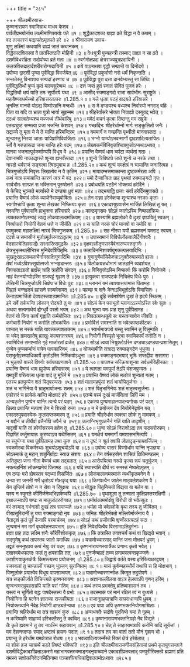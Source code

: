 +++
title = "२८५"

+++
श्रीलक्ष्मीरुवाच-  
कृष्णनारायण स्वामिन्नाथ माधव केशव ।  
पार्वतीप्रभयोर्नाथ लक्ष्मीमाणिक्ययोः पते ॥१ ॥
शुद्धैकादशका ग्राह्या व्रते विद्धा न वै कथम् ।  
वद तत्कारणं पद्यापतेऽमृतपते हरे ॥२ ॥
श्रीनारायण उवाच-  
शृणु लक्ष्मि! कथयामि ब्राह्मं जातं कथानकम् ।  
विद्धैकादशिकायां वै प्रातस्तिष्ठति मोहिनी ॥३ ॥
वेधःपुत्री पुण्यहन्त्री तस्माद् ग्राह्या न सा व्रते ।  
दशमीवेधरहिता सदोपोष्या व्रते मता ॥४ ॥
स्वर्गमोक्षप्रदा क्षेत्रराज्यपुत्रप्रदायिनी ।  
कलत्रवित्तदाहार्दशरीरारोग्यदायिनी ॥५ ॥
क्षये वाऽप्यथवा वृद्धौ सम्प्राप्ते वा दिनोदये ।  
उपोष्या द्वादशी पुण्या पूर्वविद्धा विवर्जयेत्॥६ ॥
पूर्वविद्धां प्रकुर्वाणो नरो धर्मं निकृन्तति ।  
सन्ततेस्तु विनाशाय सम्पदां हरणाय च ॥७ ॥
पूर्वविद्धा पुरा दत्ता दानवेभ्यस्तु सा तिथिः ।  
पूर्वविद्धतिथौ पुण्यं कृतं यात्यसुरेष्वथ ॥८ ॥
दत्तं जप्तं हुतं स्नातं सेवितं पूजनं हरेः ।  
विद्धतिथौ क्षयं याति तमः सूर्योदये यथा ॥९ ॥
आसीद् रुक्माङ्गदो राजा सार्वभौमः सुराष्ट्रके ।  
महावैष्णवधर्मस्थो हरिवासरतत्परः ॥1.285.१ ०॥
गजे धृत्वा पटहं वादयते हरिवासरे ।  
भुनक्ति मानवो योऽद्य विष्णोरहनि मन्दधीः ॥११ ॥
स मे दण्ड्यश्च वध्यश्च निर्वास्यो नगराद् बहिः ।  
पिता वा यदि वा भ्राता पुत्रो भार्या सुहृन्मम ॥१२॥
श्रीहरेर्वासरे भोक्ता निग्राह्यो दस्युवद् भवेत् ।  
ददध्वं सात्वतेभ्यश्च मज्जध्वं तीर्थवारिषु ॥१३॥
ममेदं वचनं कृत्वा तिष्ठन्तु मम राष्ट्रके ।  
एतत्प्रघुष्टं सम्मत्वा प्रजा भजन्ति केशवम् ॥१४॥
गच्छद्भिः श्रीहरेर्धाम्नो मार्गः सङ्कुलितो जनैः ।  
तद्राज्ये तु मृता ये ये ते यान्ति हरिमन्दिरम् ॥१५॥
यममार्गं न गच्छन्ति पृथ्वीतो मानवास्तदा ।  
शून्यास्तु निरया जाताः पापिप्राणिविवर्जिताः ॥१६॥
भग्नो याम्योऽभवन्मार्गो द्वादशादित्यतापितः ।  
सर्वे वै गरुडारूढा जना यान्ति हरेः पदम् ॥१७॥
लेख्यकर्मविनिवृत्तश्चित्रगुप्तोऽप्यथाऽभवत् ।  
मानवा भजनात्पूर्वकर्माण्यपि विधूय वै ॥१८॥
प्रयान्ति वैष्णवं धाम चर्पटा व्यर्थतां गताः ।  
देवानामपि नाकाद्यास्ते शून्या ह्यभवँस्तदा ॥१९॥
शून्ये त्रिविष्टपे जाते शून्ये च नरके तथा ।  
नारदो धर्मराजं सङ्गत्वा त्विदमुवाच ह ॥1.285.२०॥
कथं शून्यं यमक्षेत्रं न चायान्ति जनास्त्विह ।  
चित्रगुप्तोऽपि निवृत्तः लिखत्येव न वै कृतिम् ॥२१॥
मायादम्भसमाक्रान्ता दुष्टकर्मरता अपि ।  
कथं नात्र समायान्ति कारणं त्वत्र मे वद ॥२२॥
यमो दैन्यान्वितः प्राह पृथ्व्यां रुक्माङ्गदो नृपः ।  
सार्वभौमः साम्प्रतं स भक्तिमान् पुरुषोत्तमे ॥२३॥
प्रबोधयति पटहैर्न भोक्तव्यं हरेर्दिने ।  
ये केचिद् भुञ्जते मर्त्यास्ते मे दण्ड्या ध्रुवं मताः ॥२४॥
तद्भयाद्धि प्रजाः सर्वा हरेर्दिनमुपासते ।  
प्रयान्ति वैष्णवं लोकं व्याजेनैवाप्युपोषिताः ॥२५॥
तेन राज्ञा हरेर्भक्त्या शून्याश्च नरकाः कृताः ।  
स्वर्गाश्चापि कृताः शून्या लेखका निष्क्रियाः कृता ॥२६॥
एकादश्युपवासेन मार्जितं लिखितं तु यत् ।  
नश्यन्ति पूर्वपापानि ह्यभुक्त्वा हरिवासरे ॥२७॥
काष्ठमृगसमः सोऽहं जातोऽस्मि निष्फलक्रियः ।  
त्यक्तकामोऽस्म्यहं त्वद्य लोकपालत्वमक्रियम् ॥२८॥
यास्यामि ब्रह्मलोको वै दुःखं ज्ञापयितुं स्वकम् ।  
निर्व्यापारो नियोगी वेतनं धत्ते न जीर्यति ॥२९॥
स याति नरकं घोरं मानवो वा यमोपि वा ।  
एवमुक्त्वा महालक्ष्मि! नारदं चित्रगुप्तकम् ॥1.285.३० ॥
सह नीरवा ययौ ब्रह्मसदनं यमराट् स्वयम् ।  
ददर्श च समासीनं मूर्ताऽमूर्तजनाऽऽवृतम् ॥३ १ ॥
उपास्यमानं विविधैर्लोकपालैर्दिगीश्वरैः ।  
वेदशास्त्रेतिहासाद्यैः सरःसरित्समुद्रकैः ॥३२॥
वृक्षवल्लीतृणसस्यैर्वनारण्यमरुद्गणैः ।  
क्षेत्रभूभृत्स्थलीभिश्च मुनिदेवर्षिपितृभिः ॥३३॥
कलादिननिशावर्षयुगकल्पलयादिभिः ।  
सुखदुःखाऽलाभलाभैर्नागसाक्षिगुणादिभिः ॥३४ ॥
गुणागुणैर्मायिकैश्चाऽनुक्तैरुपास्यते ह्यजः ।  
तेषां मध्येऽविशत्सूर्यात्मजो भग्नहृदान्तरः ॥३५॥
विलोकयन्नधोभागं जातहानिं व्यदर्शयत् ।  
निपपाताऽग्रतो ब्रह्मँस् त्राहि त्राहीति संवदन् ॥३६॥
विनिवृत्तोऽस्मि निष्कार्यः किं करोमि नियोजने ।  
नाहं वेतनयोग्योऽस्मि राजपट्टं गृहाण ते ॥३७॥
इत्युक्त्वा राजपटकं निचिक्षेप विधेः पुरः ।  
लेखिनीं चित्रगुप्तोऽपि चिक्षेप च विधेः पुरः ॥३८॥
म्लाननं यमं त्वाश्वासयामास पितामहः ।  
विह्वलं भग्नहृदयं ह्यासने सन्न्यवेशयत् ॥३९॥
पप्रच्छ च शनैः केनाऽभिभूतोऽसि विवासितः ।  
केनाऽपमार्जितो देवपटस्तवाऽपमानितः ॥1.285.४० ॥
ब्रूहि सर्वमशेषेण दुःखं ते हृदये स्थितम् ।  
इमे सर्वे तर्कयन्ति लोकान् रोदयते तु यः ॥४१॥
सोऽयं केन पराभूतो म्लानाऽऽस्योऽस्ति रवेः सुतः ।  
अथवा सत्यगाथेयं द्रोग्धुर्वै परतो भयम् ॥४२॥
अथ श्रुत्वा यमः प्राह शृणु पूर्वपितामह ।  
वेतनं यो विना कार्यं गृह्णाति कर्मयोजितः ॥४३॥
निपतत्यन्धकूपे सः यस्त्वन्यायेन जीवति ।  
कर्मचारी नियोगं न करोति लोभकर्षितः ॥४४॥
प्रभोर्वित्तं समश्नाति स भवेत्काष्ठकीटकः ।  
पश्चात् स नरकं याति यावत्कल्पशतत्रयम् ॥४५॥
स्वार्थमात्रपरो यस्तु स्वामिनं तु विलुम्पति ।  
स भवेद् ग्रामखातेषु ह्याखुः कल्पशतत्रयम् ॥४६॥
नियोगी निस्पृहो भूत्वा स्वामिकार्यं करोति न ।  
स्वामिवित्तं समश्नाति गृहे मार्जारतां व्रजेत् ॥४७॥
सोऽहं त्वया नियुक्तोऽस्मि दण्ड्याऽदण्ड्यान्प्रशासितुम् ।  
पुण्येन पुण्यकर्माणं पापेन पापकारिणम् ॥४८॥
योजयामीति तत्राद्य रुक्माङ्गदेन भूभुजा ।  
पराभूतोऽस्म्याधिकार्ये कृतोऽस्मि निष्क्रियोऽधुना ॥४९॥
रुक्माङ्गदभयाद् भूमिः सप्तद्वीपा ससागरा ।  
न भुङ्क्ते वासरे विष्णोः सर्वपापप्रणाशने ॥1.285.५०॥
पापाश्च सत्क्रियाशून्याः सर्वधर्मविहीनकाः ।  
प्रयान्ति वैष्णवं धाम ह्युपोष्य हरिवासरम् ॥५१॥
ये त्वागता यमपूर्यां तेऽपि वंशजपुण्यतः ।  
यमपूरीं परित्यज्य धृत्वा पादं तु मूर्ध्नि मे ॥५२॥
प्रयान्ति वैष्णवं लोकं मत्क्षेत्रं शून्यतां गतम् ।  
एतस्य व्रतपुण्येन शतं पितृपरम्पराः ॥५३॥
शतं मातामहपुंसां शतं भार्यापितुर्जनाः ।  
शतं च भागिनेया वै भ्रातृभार्याजनाः शतम् ॥५४॥
शतं पितृभागिनेयः शतं मातृस्वसुर्जनाः ।  
एकोत्तरं च प्रत्येकं यान्ति मोक्षपदं हरेः ॥५५॥
एतन्मे परमं दुःखं मार्जयित्वा लिपिं मम ।  
अन्यकृतेन पुण्येन यान्ति त्वन्ये परं पदम् ॥५६॥
एकस्य पुण्यमाहात्म्यादन्यगोत्राः परं पदम् ।  
छित्वा प्रयान्ति मत्पाशं तेन मे शिरसो रुजा ॥५७॥
न मे प्रयोजनं देव नियोगेनेदृशेन यत् ।  
एकादश्युपवास्येकः कुलसप्तकमस्य तु ॥५८॥
प्रयाति श्रीहरेर्धाम त्यक्त्वा लोकं तु मामकम् ।  
न यज्ञैर्न च तीर्थैर्वा व्रतैर्नापि जपैर्न च ॥५९॥
जलाग्निभृगुपतनैर्न गतिं याति तादृशीम् ।  
यादृशीं याति तां हरेर्वासरस्य व्रतेन तु ॥1.285.६०॥
भूत्वा सोऽहं निराशोऽद्य तव पादसरोरुहम् ।  
विज्ञप्तिं कर्तुमायातः कुरुष्वाऽत्र यथेप्सितम् ॥६१॥
यमक्षेत्रं यममार्गो यमशासनमित्यपि ।  
मा स्युर्भग्ना यथा पूर्वपितामह तथा कुरु ॥६२॥
न दृष्टं न श्रुतं क्वापि त्वेतादृङ्न्यायवर्जितम् ।  
स्वकर्मस्था विकर्मस्थाः शुचयोऽशुचयोऽपि वा ॥६३॥
उपोष्य वासरं विष्णोर्धाम यान्ति नृपाज्ञया ।  
सोऽस्माकं तु महान् शत्रुर्निर्ग्राह्यः स्यान्न संशयः ॥६४॥
तेन वर्षसहस्रेण शासितं क्षितिमण्डलम् ।  
अतिदुष्टा जना नीता वैष्णवं धाम तद्बलात् ॥६५॥
आरोपयित्वा गरुडे कृत्वा रूपं चतुर्भुजम् ।  
नयत्यहर्निशं लोकमप्रमेयं पितामह ॥६६॥
यदि स्थास्यति दीर्घं सः समस्तं नेष्यतेऽमृतम् ।  
एष दण्डः परो ह्येषस्तव पद्भ्यां विसर्जितः ॥६७॥
लोकपालत्वमस्माकं व्यर्थीकृतमनेन वै ।  
धन्या सा जननी गर्भे धृतोऽयं मोक्षकृद् यया ॥६८॥
किमपत्येन जातेन मातृक्लेशकरेण वै ।  
येन तृप्तिर्न तोषो न न सेवा न रिपुक्षयः ॥६९॥
नोद्धृतः पितृनिचयो विद्यया वा बलेन वा ।  
यस्य न स्फुरते कीर्तिर्जनेष्वभिज्ञकेष्वपि ॥1.285.७० ॥
वृथाशूला तु तन्माता कुक्षिप्रस्तररक्षिणी ।  
वृथाजन्माऽपि षण्ढः स मातुर्जाठररोगवत् ॥७१॥
धर्मार्थकाममोक्षेषु विरोधी यो भवेत्सुतः ।  
वरं तस्माद् गर्भनाशो दुःखं तत्र समाप्यते ॥७२॥
धर्महा यो भवेल्लोके वृथा तस्य तु जीवितम् ।  
वीरप्रसूरिदानीं तु यया रुक्माङ्गदो नृपः ॥७३॥
जनितः श्रीहरेर्भक्तो मल्लिपेर्मार्जनाय वै ।  
नैतादृशं कृतं पूर्वं केनापि परमार्चनम् ॥७४॥
सोऽहं कथं प्रजीवामि शृण्वँस्तत्पटहं सदा ।  
लुम्पमानं मम मार्गं वृथावेतनपापभाग् ॥७५॥
इति निवेदयित्वैव विररामाऽतिदुर्मनाः ।  
ब्रह्मा प्राह तदा लक्ष्मि शनैः सौरेर्विशोककृत् ॥७६॥
किं तत्रास्ति तवाश्चर्यं कथं वा खिद्यते भवान् ।  
सद्गुणेषु कथं तापस्तव जातो यमाधिप ॥७७॥
यन्नामोच्चारणाद् यान्ति जना मोक्षपदं ध्रुवम् ।  
तद्व्रतं समनुष्ठाय कथं नेयुः परं पदम् ॥७८॥
कृष्णनारायणस्यात्रैकः प्रणामः कृतो भवेत् ।  
दशाश्वमेधफलदः फलं तु क्षयशालि तत् ॥७९॥
पुनर्जन्मप्रदं तच्च प्रणामस्त्वन्तकृज्जनेः ।  
काशीगयाकुरुक्षेत्रैः किमस्त्यस्य प्रयोजनम् ॥1.285.८०॥
जिह्वाग्रे वर्तते यस्य हरिरित्यक्षरद्वयम् ।  
रजस्वलां तु चाण्डालीं गच्छन् भुञ्जन् सुरान्वितम् ॥८ १॥
मासं कुर्वन्महच्चौर्यं तथापि स हि मोक्षभाग् ।  
विष्णुलोकं प्रयात्येव विधूय पापसञ्चयम् ॥८२॥
यन्नामोच्चारणान्मोक्षः किमूत तदुपोषणे ।  
यत्र सङ्कीर्त्यते विचिन्त्यते कृष्णनरायणः ॥८३॥
अज्ञानाल्लीलया वाऽत्र हेलयाऽपि गृणन् हरिम् ।  
शृण्वन्स्मरन्नुपहसन्नपि याति परां गतिम् ॥८४॥
कथं तस्य प्रभक्तेषु व्रतिष्वाशासनं तव ।  
यस्त्वं न चूर्णितो बद्धः पाषदैस्तस्य वै प्रभोः ॥८५॥
तदस्माकं परं मानं रक्षितं त्वं न बुध्यसे ।  
नियोगिना हि यत्नेन ज्ञातव्या राजकीयता ॥८६॥
राजानुग्रहपात्राणि सापराधान्यपि ध्रुवम् ।  
नियोक्तव्यानि नैवेह नियोगी दण्ड्यतेन्यथा ॥८७॥
एवं पापा अपि कृष्णभक्तनियोगमाश्रिताः ।  
प्रयान्ति श्रहिरेर्धाम मा तत्र शासनं कुरु ॥८८॥
अन्यभक्तैः सदोषैः पूरयिष्ये यम! ते गृहम् ।  
न करिष्यामि साहाय्यं हरिभक्तैस्तु ते क्वचित् ॥८९॥
कृष्णनारायणभक्तनिग्रहो नैव विद्यते ।  
तैः कृते ह्यवमाने तु तव नाऽस्मि सहायवान् ॥1.285.९०॥
चेत् ते साहाय्यमत्रापि करोमि यादि सूर्यज! ।  
मम देहान्तदण्डः स्याद् भ्रष्टत्वं ब्रह्मणः पदात् ॥९ १॥
तदात्र तव का वार्ता ततो मौनं गृहाण भो ।  
प्रयान्तु ते हरेर्धाम यमक्षेत्रान्न रोधय ॥९२॥
भवत्वादित्यजन्मँस्ते रिक्तं क्षेत्रं हरेर्बलात् ।  
मा शोकं व्रज चात्रार्थे काले त्विष्टं भविष्यति ॥९३॥
इति श्रीलक्ष्मीनारायणीयसंहितायां प्रथमे कृतयुगसन्ताने दशमीविद्धैकादशीव्रताऽकरणे महाभागवतरुक्माङ्गदनृपाख्याने एकादशीव्रतबलाद् यमपुरीरिक्तत्वे ब्रह्माणं प्रति यमस्य सशोकनिवेदनमितिनामा पञ्चाशीत्यधिकद्विशततमोऽध्यायः ॥२८५॥
    
